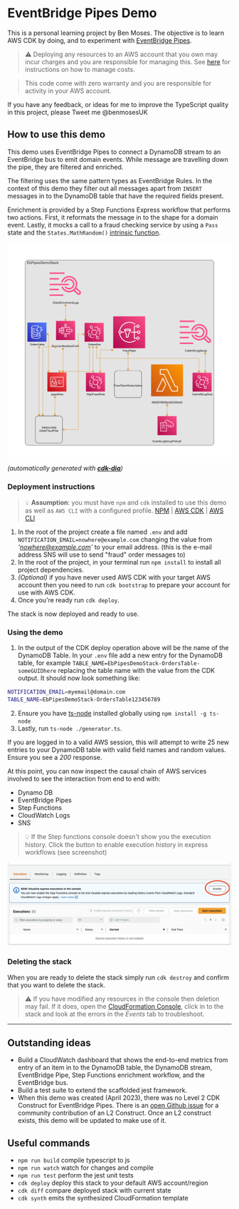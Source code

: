 # EventBridge Pipes Demo

This is a personal learning project by Ben Moses. The objective is to learn AWS CDK by doing, and to experiment with [EventBridge Pipes](https://docs.aws.amazon.com/eventbridge/latest/userguide/eb-pipes.html).

> ⚠️ Deploying any resources to an AWS account that you own may incur charges and you are responsible for managing this. See [here](https://aws.amazon.com/blogs/aws-cloud-financial-management/getting-started-with-aws-budgets/) for instructions on how to manage costs.

> This code come with zero warranty and you are responsible for activity in your AWS account.

If you have any feedback, or ideas for me to improve the TypeScript quality in this project, please Tweet me @benmosesUK

## How to use this demo

This demo uses EventBridge Pipes to connect a DynamoDB stream to an EventBridge bus to emit domain events. While message are travelling down the pipe, they are filtered and enriched.

The filtering uses the same pattern types as EventBridge Rules. In the context of this demo they filter out all messages apart from `INSERT` messages in to the DynamoDB table that have the required fields present.

Enrichment is provided by a Step Functions Express workflow that performs two actions. First, it reformats the message in to the shape for a domain event. Lastly, it mocks a call to a fraud checking service by using a `Pass` state and the `States.MathRandom()` [intrinsic function](https://docs.aws.amazon.com/step-functions/latest/dg/amazon-states-language-intrinsic-functions.html).

![Architecture Diagram](./images/diagram.png "AWS Architecture Diagram")
_(automatically generated with **[cdk-dia](https://github.com/pistazie/cdk-dia)**)_

<!-- <img src=./images/diagram.png height=75% width=75% /> -->

### Deployment instructions

> 💡 **Assumption**: you must have `npm` and `cdk` installed to use this demo as well as `AWS CLI` with a configured profile. [NPM](https://docs.npmjs.com/downloading-and-installing-node-js-and-npm/) | [AWS CDK](https://docs.aws.amazon.com/cdk/v2/guide/getting_started.html) | [AWS CLI](https://docs.aws.amazon.com/cli/latest/userguide/getting-started-install.html)

1. In the root of the project create a file named `.env` and add `NOTIFICATION_EMAIL=nowhere@example.com` changing the value from _'nowhere@example.com'_ to your email address. (this is the e-mail address SNS will use to send "fraud" order messages to)
2. In the root of the project, in your terminal run `npm install` to install all project dependencies.
3. _(Optional)_ if you have never used AWS CDK with your target AWS account then you need to run `cdk bootstrap` to prepare your account for use with AWS CDK.
4. Once you're ready run `cdk deploy`.

The stack is now deployed and ready to use.

### Using the demo

1. In the output of the CDK deploy operation above will be the name of the DynamoDB Table. In your `.env` file add a new entry for the DynamoDB table, for example `TABLE_NAME=EbPipesDemoStack-OrdersTable-someGUIDhere` replacing the table name with the value from the CDK output. It should now look something like:

```bash
NOTIFICATION_EMAIL=myemail@domain.com
TABLE_NAME=EbPipesDemoStack-OrdersTable123456789
```

2. Ensure you have [ts-node](https://www.npmjs.com/package/ts-node) installed globally using `npm install -g ts-node`
3. Lastly, run `ts-node ./generator.ts`.

If you are logged in to a valid AWS session, this will attempt to write 25 new entries to your DynamoDB table with valid field names and random values. Ensure you see a _200_ response.

At this point, you can now inspect the causal chain of AWS services involved to see the interaction from end to end with:

- Dynamo DB
- EventBridge Pipes
- Step Functions
- CloudWatch Logs
- SNS

> 💡 If the Step functions console doesn't show you the execution history. Click the button to enable execution history in express workflows (see screenshot)

![Step Functions console](./images/step-functions-screenshot.png "Step Functions Execution History")

### Deleting the stack

When you are ready to delete the stack simply run `cdk destroy` and confirm that you want to delete the stack.

> ⚠️ If you have modified any resources in the console then deletion may fail. If it does, open the [CloudFormation Console](https://console.aws.amazon.com/cloudformation/), click in to the stack and look at the errors in the _Events_ tab to troubleshoot.

---

## Outstanding ideas

- Build a CloudWatch dashboard that shows the end-to-end metrics from entry of an item in to the DynamoDB table, the DynamoDB stream, EventBridge Pipe, Step Functions enrichment workflow, and the EventBridge bus.
- Build a test suite to extend the scaffolded jest framework.
- When this demo was created (April 2023), there was no Level 2 CDK Construct for EventBridge Pipes. There is an [open Github issue](https://github.com/aws/aws-cdk-rfcs/issues/473) for a community contribution of an L2 Construct. Once an L2 construct exists, this demo will be updated to make use of it.

## Useful commands

- `npm run build` compile typescript to js
- `npm run watch` watch for changes and compile
- `npm run test` perform the jest unit tests
- `cdk deploy` deploy this stack to your default AWS account/region
- `cdk diff` compare deployed stack with current state
- `cdk synth` emits the synthesized CloudFormation template
